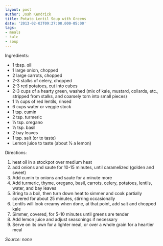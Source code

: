```yaml
---
layout: post
author: Josh Kendrick
title: Potato Lentil Soup with Greens
date: '2013-02-03T09:27:00.000-05:00'
tags:
- meals
- kale
- soup
---
```


Ingredients:
* 1 tbsp. oil
* 1 large onion, chopped
* 2 large carrots, chopped
* 2-3 stalks of celery, chopped
* 2-3 red potatoes, cut into cubes
* 2-3 cups of a hearty green, washed (mix of kale, mustard, collards, etc., stripped from stalks, and coarsely torn into small pieces) 
* 1 ½ cups of red lentils, rinsed
* 6 cups water or veggie stock
* 1 tsp. cumin
* 2 tsp. turmeric
* ½ tsp. oregano
* ½ tsp. basil
* 2 bay leaves
* 1 tsp. salt (or to taste)
* Lemon juice to taste (about ½ a lemon)

Directions:
1. heat oil in a stockpot over medium heat
2. add onions and saute for 10-15 minutes, until caramelized (golden and sweet)
3. Add cumin to onions and saute for a minute more
4. Add turmeric, thyme, oregano, basil, carrots, celery, potatoes, lentils, water, and bay leaves
5. Bring to a boil, then turn down heat to simmer and cook partially covered for about 25 minutes, stirring occasionally
6. Lentils will look creamy when done, at that point, add salt and chopped kale
7. Simmer, covered, for 5-10 minutes until greens are tender
8. Add lemon juice and adjust seasonings if necessary
9. Serve on its own for a lighter meal, or over a whole grain for a heartier meal

*Source: none*